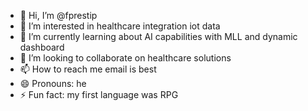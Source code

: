 - 👋 Hi, I’m @fprestip
- 👀 I’m interested in healthcare integration iot data
- 🌱 I’m currently learning about AI capabilities with MLL and dynamic dashboard
- 💞️ I’m looking to collaborate on healthcare solutions
- 📫 How to reach me email is best
- 😄 Pronouns: he
- ⚡ Fun fact: my first language was RPG 

<!---
fprestip/fprestip is a ✨ special ✨ repository because its `README.md` (this file) appears on your GitHub profile.
You can click the Preview link to take a look at your changes.
--->
